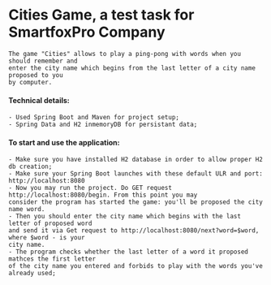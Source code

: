 # Cities Game, a test task for SmartfoxPro Company

    The game "Cities" allows to play a ping-pong with words when you should remember and
    enter the city name which begins from the last letter of a city name proposed to you
    by computer.
    
#### Technical details:
    - Used Spring Boot and Maven for project setup;
    - Spring Data and H2 inmemoryDB for persistant data;
    
#### To start and use the application:
    - Make sure you have installed H2 database in order to allow proper H2 db creation;
    - Make sure your Spring Boot launches with these default ULR and port:
    http://localhost:8080
    - Now you may run the project. Do GET request http://localhost:8080/begin. From this point you may
    consider the program has started the game: you'll be proposed the city name word.
    - Then you should enter the city name which begins with the last letter of proposed word
    and send it via Get request to http://localhost:8080/next?word=$word, where $word - is your
    city name.
    - The program checks whether the last letter of a word it proposed mathces the first letter
    of the city name you entered and forbids to play with the words you've already used;